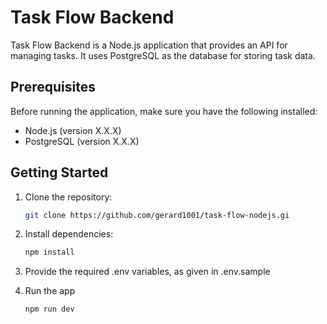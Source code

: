 # Task Flow Backend

Task Flow Backend is a Node.js application that provides an API for managing tasks. It uses PostgreSQL as the database for storing task data.

## Prerequisites

Before running the application, make sure you have the following installed:

- Node.js (version X.X.X)
- PostgreSQL (version X.X.X)

## Getting Started

1. Clone the repository:

   ```bash
   git clone https://github.com/gerard1001/task-flow-nodejs.gi
   ```

2. Install dependencies:

   ```bash
   npm install
   ```

3. Provide the required .env variables, as given in .env.sample

4. Run the app
   ```bash
   npm run dev
   ```
